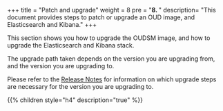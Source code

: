 +++
title = "Patch and upgrade"
weight = 8 
pre = "<b>8. </b>"
description=  "This document provides steps to patch or upgrade an OUD image, and Elasticsearch and Kibana."
+++

This section shows you how to upgrade the OUDSM image, and how to upgrade the Elasticsearch and Kibana stack.

The upgrade path taken depends on the version you are upgrading from, and the version you are upgrading to.

Please refer to the [Release Notes](../release-notes) for information on which upgrade steps are necessary for the version you are upgrading to.

{{% children style="h4" description="true" %}}

